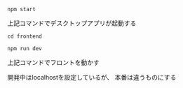 `npm start`

上記コマンドでデスクトップアプリが起動する

```
cd frontend

npm run dev

```

上記コマンドでフロントを動かす

開発中はlocalhostを設定しているが、
本番は違うものにする

